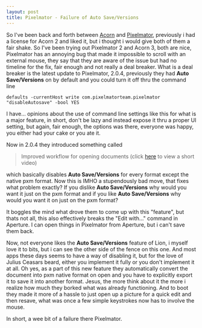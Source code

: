 ```yaml
---
layout: post
title: Pixelmator - Failure of Auto Save/Versions
---
```


So I've been back and forth between [Acorn](http://flyingmeat.com/acorn/) and [Pixelmator](http://www.pixelmator.com/), previously i had a license for Acorn 2 and liked it, but i thought i would give both of them a fair shake. So I've been trying out Pixelmator 2 and Acorn 3, both are nice, Pixelmator has an annoying bug that made it impossible to scroll with an external mouse, they say that they are aware of the issue but had no timeline for the fix, fair enough and not really a deal breaker. What is a deal breaker is the latest update to Pixelmator, 2.0.4, previously they had **Auto Save/Versions** on by default and you could turn it off thru the command line

    defaults -currentHost write com.pixelmatorteam.pixelmator "disableAutosave" -bool YES
    
I have… opinions about the use of command line settings like this for what is a major feature, in short, don't be lazy and instead expose it thru a proper UI setting, but again, fair enough, the options was there, everyone was happy, you either had your cake or you ate it.

Now in 2.0.4 they introduced something called
> Improved workflow for opening documents (click [here](http://www.pixelmator.com/tutorials/saving-images-2/) to view a short video)

which basically disables **Auto Save/Versions** for every format except the native pxm format. Now this is IMHO a stupendously bad move, that fixes what problem exactly? If you dislike **Auto Save/Versions** why would you want it just on the pxm format and if you like **Auto Save/Versions** why would you want it on just on the pxm format?

It boggles the mind what drove them to come up with this "feature", but thats not all, this also effectively breaks the "Edit with…" command in Aperture. I can open things in Pixelmator from Aperture, but i can't save them back.

Now, not everyone likes the **Auto Save/Versions** feature of Lion, i myself love it to bits, but i can see the other side of the fence on this one. And most apps these days seems to have a way of disabling it, but for the love of Julius Ceasars beard, either you implement it fully or you don't implement it at all. Oh yes, as a part of this new feature they automatically convert the document into pxm native format on open and you have to explicitly export it to save it into another format. Jesus, the more think about it the more i realize how much they borked what was already functioning. And to boot they made it more of a hassle to just open up a picture for a quick edit and then resave, what was once a few simple keystrokes now has to involve the mouse.

In short, a wee bit of a failure there Pixelmator.

